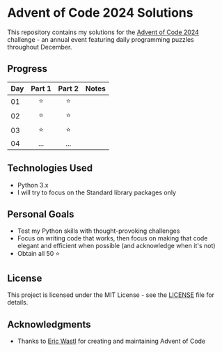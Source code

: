 # Advent of Code 2024 Solutions

This repository contains my solutions for the [Advent of Code 2024](https://adventofcode.com/2024) challenge - an annual event featuring daily programming puzzles throughout December.

## Progress

| Day | Part 1 | Part 2 | Notes |
|-----|:------:|:------:|-------|
| 01  |   ⭐   |   ⭐   |       |
| 02  |   ⭐   |   ⭐   |       |
| 03  |   ⭐   |   ⭐   |       |
| 04  |   ...   |   ...  |       |

## Technologies Used

- Python 3.x
- I will try to focus on the Standard library packages only

## Personal Goals
- Test my Python skills with thought-provoking challenges
- Focus on writing code that works, then focus on making that code elegant and efficient when possible (and acknowledge when it's not)
- Obtain all 50 ⭐

## License

This project is licensed under the MIT License - see the [LICENSE](LICENSE) file for details.

## Acknowledgments

- Thanks to [Eric Wastl](http://was.tl/) for creating and maintaining Advent of Code
